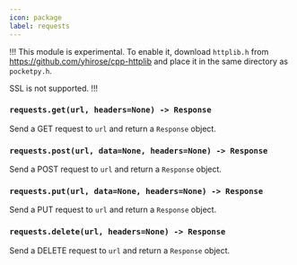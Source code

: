 ```yaml
---
icon: package
label: requests
---
```


!!!
This module is experimental. To enable it, download `httplib.h` from https://github.com/yhirose/cpp-httplib and place it in the same directory as `pocketpy.h`.

SSL is not supported.
!!!

### `requests.get(url, headers=None) -> Response`

Send a GET request to `url` and return a `Response` object.

### `requests.post(url, data=None, headers=None) -> Response`

Send a POST request to `url` and return a `Response` object.

### `requests.put(url, data=None, headers=None) -> Response`

Send a PUT request to `url` and return a `Response` object.

### `requests.delete(url, headers=None) -> Response`

Send a DELETE request to `url` and return a `Response` object.
